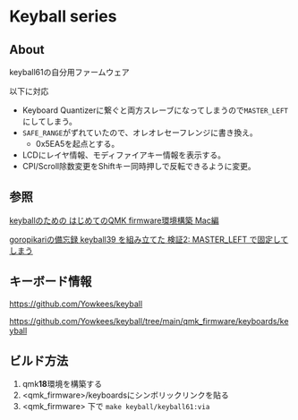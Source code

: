 # Keyball series

## About

keyball61の自分用ファームウェア

以下に対応

* Keyboard Quantizerに繋ぐと両方スレーブになってしまうので`MASTER_LEFT`にしてしまう。
* `SAFE_RANGE`がずれていたので、オレオレセーフレンジに書き換え。
  * 0x5EA5を起点とする。
* LCDにレイヤ情報、モディファイアキー情報を表示する。
* CPI/Scroll除数変更をShiftキー同時押しで反転できるように変更。

## 参照

[keyballのための はじめてのQMK firmware環境構築 Mac編](https://note.com/yinouet1001/n/n856b45220ad4)

[goropikariの備忘録 keyball39 を組み立てた 検証2: MASTER_LEFT で固定してしまう](https://goropikari.hatenablog.com/entry/keyball39_build_log#検証2-MASTER_LEFT-で固定してしまう)

## キーボード情報

<https://github.com/Yowkees/keyball>

<https://github.com/Yowkees/keyball/tree/main/qmk_firmware/keyboards/keyball>

## ビルド方法

1. qmk**18**環境を構築する
2. <qmk\_firmware>/keyboardsにシンボリックリンクを貼る
3. <qmk\_firmware> 下で `make keyball/keyball61:via`
